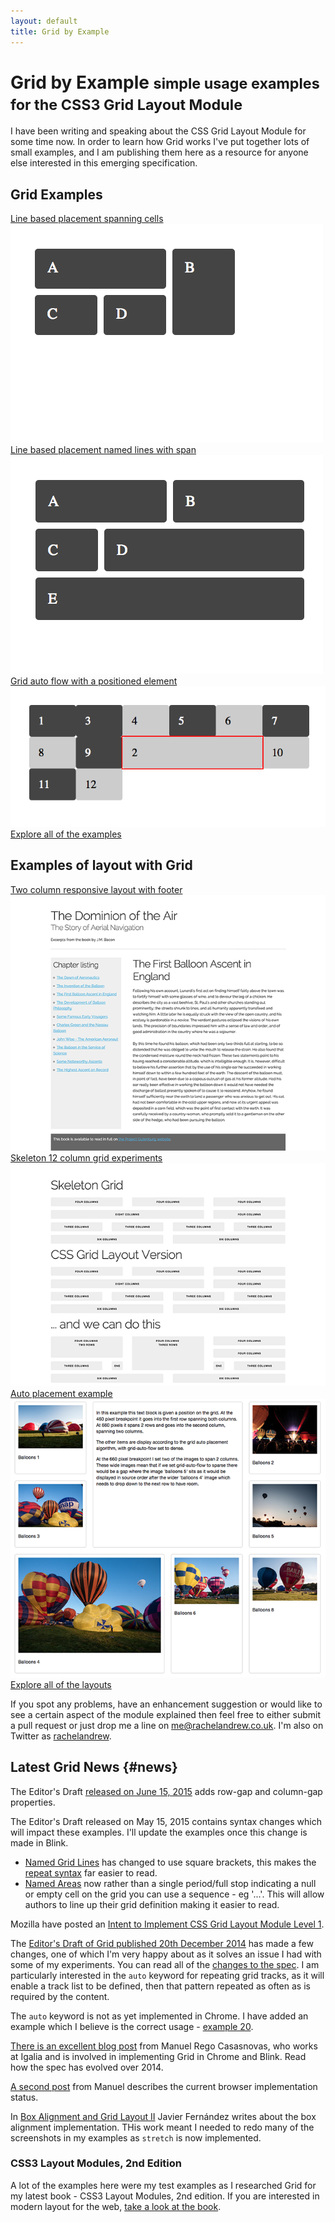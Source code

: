 ```yaml
---
layout: default
title: Grid by Example
---
```

# Grid by Example <small>simple usage examples for the CSS3 Grid Layout Module</small>

I have been writing and speaking about the CSS Grid Layout Module for some time now. In order to learn how Grid works I've put together lots of small examples, and I am publishing them here as a resource for anyone else interested in this emerging specification.

## Grid Examples

<div class="row">
<div class="col-md-4">
<div><a href="/examples/#example5">Line based placement spanning cells</a></div>
<img src="/examples/images/example5.png" alt="Line based placement spanning cells" />
</div>
<div class="col-md-4">
<div><a href="/examples/#example8">Line based placement named lines with span</a></div>
<img src="/examples/images/example8.png" alt="Line based placement named lines with span" />
</div>
<div class="col-md-4">
<div><a href="/examples/#example19">Grid auto flow with a positioned element</a></div>
<img src="/examples/images/example19.png" alt="Line based placement spanning cells" />
</div>
</div>

<div class="alert alert-info"><a href="/examples">Explore all of the examples</a></div>

## Examples of layout with Grid

<div class="row">
<div class="col-md-4">
<div><a href="/examples/code/layout11.html">Two column responsive layout with footer</a></div>
<img src="/examples/images/layout-twocol.png" alt="Two column responsive layout with footer" />
</div>
<div class="col-md-4">
<div><a href="/examples/code/layout12.html">Skeleton 12 column grid experiments</a></div>
<img src="/examples/images/layout12.png" alt="Skeleton 12 column grid experiments" />
</div>
<div class="col-md-4">
<div><a href="/examples/code/layout8.html">Auto placement example</a></div>
<img src="/examples/images/layout8.png" alt="Auto placement" />
</div>
</div>

<div class="alert alert-info"><a href="/examples/page-layout">Explore all of the layouts</a></div>


If you spot any problems, have an enhancement suggestion or would like to see a certain aspect of the module explained then feel free to either submit a pull request or just drop me a line on [me@rachelandrew.co.uk](mailto:me@rachelandrew.co.uk). I'm also on Twitter as <a href="http://twitter.com/rachelandrew">rachelandrew</a>.

## Latest Grid News {#news}

The Editor's Draft [released on June 15, 2015](https://lists.w3.org/Archives/Public/www-style/2015Jun/0153.html) adds row-gap and column-gap properties.

The Editor's Draft released on May 15, 2015 contains syntax changes which will impact these examples. I'll update the examples once this change is made in Blink.

- [Named Grid Lines](http://dev.w3.org/csswg/css-grid/#named-lines) has changed to use square brackets, this makes the [repeat syntax](http://dev.w3.org/csswg/css-grid/#repeat-notation) far easier to read.
- [Named Areas](http://dev.w3.org/csswg/css-grid/#grid-template-areas-property) now rather than a single period/full stop indicating a null or empty cell on the grid you can use a sequence - eg '...'. This will allow authors to line up their grid definition making it easier to read.

Mozilla have posted an [Intent to Implement CSS Grid Layout Module Level 1](http://article.gmane.org/gmane.comp.mozilla.devel.platform/12343).

The [Editor's Draft of Grid published 20th December 2014](http://dev.w3.org/csswg/css-grid/) has made a few changes, one of which I'm very happy about as it solves an issue I had with some of my experiments. You can read all of the [changes to the spec](http://dev.w3.org/csswg/css-grid/#changes). I am particularly interested in the `auto` keyword for repeating grid tracks, as it will enable a track list to be defined, then that pattern repeated as often as is required by the content.

The `auto` keyword is not as yet implemented in Chrome. I have added an example which I believe is the correct usage - [example 20](/examples/#example20).

[There is an excellent blog post](http://blogs.igalia.com/mrego/2014/12/30/css-grid-layout-2014-recap-specification-evolution/) from Manuel Rego Casasnovas, who works at Igalia and is involved in implementing Grid in Chrome and Blink. Read how the spec has evolved over 2014. 

[A second post](http://blogs.igalia.com/mrego/2015/01/08/css-grid-layout-2014-recap-implementation-status/) from Manuel describes the current browser implementation status.

In [Box Alignment and Grid Layout II](http://blogs.igalia.com/jfernandez/2015/01/12/box-alignment-and-grid-layout-ii/) Javier Fernández writes about the box alignment implementation. THis work meant I needed to redo many of the screenshots in my examples as `stretch` is now implemented.

<div class="bg-info book">
	<h3>CSS3 Layout Modules, 2nd Edition</h3>
	<p>A lot of the examples here were my test examples as I researched Grid for my latest book - CSS3 Layout Modules, 2nd edition. If you are interested in modern layout for the web, <a href="http://rachelandrew.co.uk/books/css3-layout-modules/">take a look at the book</a>.</p>
</div>
		